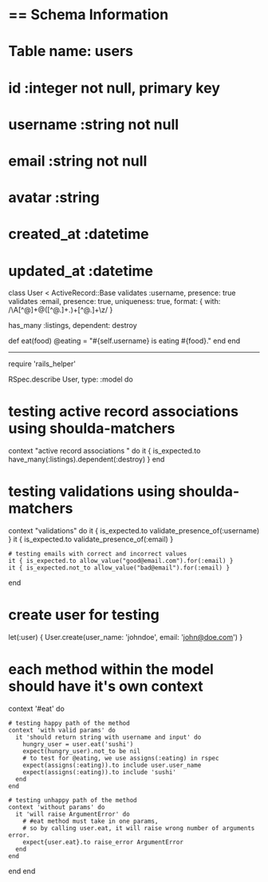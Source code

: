 # == Schema Information
#
# Table name: users
#
#  id                  :integer          not null, primary key
#  username            :string           not null
#  email               :string           not null
#  avatar              :string
#  created_at          :datetime
#  updated_at          :datetime

class User < ActiveRecord::Base
  validates :username, presence: true
  validates :email, presence: true, uniqueness: true,
    format: { with: /\A[^@]+@([^@\.]+\.)+[^@\.]+\z/ }

  has_many :listings, dependent: destroy

  def eat(food)
    @eating = "#{self.username} is eating #{food}."
  end
end

---------------------------------

require 'rails_helper'

RSpec.describe User, type: :model do

  # testing active record associations using shoulda-matchers
  context "active record associations " do
    it { is_expected.to have_many(:listings).dependent(:destroy) }
  end

  # testing validations using shoulda-matchers
  context "validations" do
    it { is_expected.to validate_presence_of(:username) }
    it { is_expected.to validate_presence_of(:email) }

    # testing emails with correct and incorrect values
    it { is_expected.to allow_value("good@email.com").for(:email) }
    it { is_expected.not_to allow_value("bad@email").for(:email) }
  end

  # create user for testing
  let(:user) { User.create(user_name: 'johndoe', email: 'john@doe.com') }

  # each method within the model should have it's own context
  context '#eat' do

    # testing happy path of the method
    context 'with valid params' do
      it 'should return string with username and input' do
        hungry_user = user.eat('sushi')
        expect(hungry_user).not_to be nil
        # to test for @eating, we use assigns(:eating) in rspec
        expect(assigns(:eating)).to include user.user_name
        expect(assigns(:eating)).to include 'sushi'
      end
    end

    # testing unhappy path of the method
    context 'without params' do
      it 'will raise ArgumentError' do
        # #eat method must take in one params,
        # so by calling user.eat, it will raise wrong number of arguments error.
        expect{user.eat}.to raise_error ArgumentError
      end
    end
  end
end

